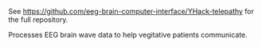 See https://github.com/eeg-brain-computer-interface/YHack-telepathy for the full repository.

Processes EEG brain wave data to help vegitative patients communicate.